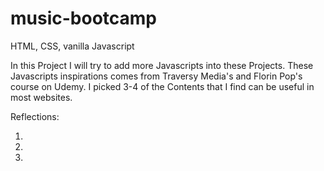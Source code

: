 # music-bootcamp
HTML, CSS, vanilla Javascript

In this Project I will try to add more Javascripts into these Projects. These Javascripts inspirations comes from Traversy Media's and Florin Pop's course on Udemy. I picked 3-4 of the Contents that I find can be useful in most websites. 

Reflections: 

1. 

2.

3.
